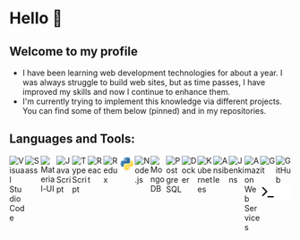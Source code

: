 # Hello 👋 

## Welcome to my profile

- I have been learning web development technologies for about a year. I was always struggle to build web sites, but as time passes, I have improved my skills and now I continue to enhance them.
- I'm currently trying to implement this knowledge via different projects. You can find some of them below (pinned) and in my repositories.

<!--
Here are some ideas to get you started:

- 🔭 I’m currently working on ...
- 🌱 I’m currently learning ...
- 👯 I’m looking to collaborate on ...
- 🤔 I’m looking for help with ...
- 💬 Ask me about ...
- 📫 How to reach me: ...
- 😄 Pronouns: ...
- ⚡ Fun fact: ...
-->

## Languages and Tools:

<img align="left" alt="Visual Studio Code" width="28px" src="https://cdn.jsdelivr.net/gh/devicons/devicon/icons/vscode/vscode-original.svg" />
<!-- <img align="left" alt="HTML5" width="28px" src="https://cdn.jsdelivr.net/gh/devicons/devicon/icons/html5/html5-original.svg" /> -->
<!-- <img align="left" alt="CSS3" width="28px" src="https://cdn.jsdelivr.net/gh/devicons/devicon/icons/css3/css3-original.svg" /> -->
<img align="left" alt="Sass" width="28px" src="https://cdn.jsdelivr.net/gh/devicons/devicon/icons/sass/sass-original.svg" />
<img align="left" alt="Material-UI" width="28px" src="https://cdn.jsdelivr.net/gh/devicons/devicon/icons/materialui/materialui-original.svg" />
<img align="left" alt="JavaScript" width="28px" src="https://cdn.jsdelivr.net/gh/devicons/devicon/icons/javascript/javascript-original.svg" />
<img align="left" alt="TypeScript" width="28px" src="https://cdn.jsdelivr.net/gh/devicons/devicon/icons/typescript/typescript-original.svg" />
<img align="left" alt="React" width="28px" src="https://cdn.jsdelivr.net/gh/devicons/devicon/icons/react/react-original.svg" />
<img align="left" alt="Redux" width="28px" src="https://cdn.jsdelivr.net/gh/devicons/devicon/icons/redux/redux-original.svg" />
<img align="left" alt="Python" width="28px" src="./img/python.svg" />
<img align="left" alt="Node.js" width="28px" src="https://cdn.jsdelivr.net/gh/devicons/devicon/icons/nodejs/nodejs-original.svg" />
<!-- <img align="left" alt="Express.js" width="28px" src="https://cdn.jsdelivr.net/gh/devicons/devicon/icons/express/express-original.svg" /> -->
<img align="left" alt="MongoDB" width="28px" src="https://cdn.jsdelivr.net/gh/devicons/devicon/icons/mongodb/mongodb-original.svg" />
<img align="left" alt="PostgreSQL" width="28px" src="https://cdn.jsdelivr.net/gh/devicons/devicon/icons/postgresql/postgresql-original.svg" />

<!-- <img align="left" alt="Webpack" width="28px" src="https://cdn.jsdelivr.net/gh/devicons/devicon/icons/webpack/webpack-original.svg" /> -->
<!-- <img align="left" alt="Babel" width="28px" src="https://cdn.jsdelivr.net/gh/devicons/devicon/icons/babel/babel-original.svg" /> -->
<!-- <img align="left" alt="ESLint" width="28px" src="https://cdn.jsdelivr.net/gh/devicons/devicon/icons/eslint/eslint-original.svg" /> -->

<img align="left" alt="Docker" width="28px" src="https://cdn.jsdelivr.net/gh/devicons/devicon/icons/docker/docker-original.svg" />
<img align="left" alt="Kubernetes" width="28px" src="https://cdn.jsdelivr.net/gh/devicons/devicon/icons/kubernetes/kubernetes-plain.svg" />
<img align="left" alt="Ansible" width="28px" src="https://cdn.jsdelivr.net/gh/devicons/devicon/icons/ansible/ansible-original.svg" />
<img align="left" alt="Jenkins" width="28px" src="https://cdn.jsdelivr.net/gh/devicons/devicon/icons/jenkins/jenkins-original.svg" />
<img align="left" alt="Amazon Web Services" width="28px" src="https://cdn.jsdelivr.net/gh/devicons/devicon/icons/amazonwebservices/amazonwebservices-original.svg" />

<img align="left" alt="Git" width="28px" src="https://cdn.jsdelivr.net/gh/devicons/devicon/icons/git/git-original.svg" />
<img align="left" alt="GitHub" width="28px" src="https://user-images.githubusercontent.com/3369400/139448065-39a229ba-4b06-434b-bc67-616e2ed80c8f.png" />
<!-- <img align="left" alt="Figma" width="28px" src="https://cdn.jsdelivr.net/gh/devicons/devicon/icons/figma/figma-original.svg" /> -->

<img align="left" alt="Terminal" width="28px" src="./img/terminal-light.svg" />
<img align="left" alt="Terminal" width="28px" src="./img/terminal-dark.svg" />
